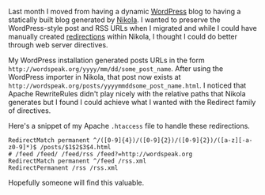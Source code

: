 <!--
.. title: Preserving WordPress permalinks in Nikola
.. slug: preserving-wordpress-permalinks-in-nikola
.. date: 2013/02/09 16:41:29
.. spellcheck_exceptions: RSS,RewriteRules,WordPress,blog,htaccess,permalinks,redirections
.. tags: Technology
.. link: 
.. description: 
-->


Last month I moved from having a dynamic [WordPress](http://wordpress.org) blog to having a statically built blog generated by [Nikola](http://getnikola.com). I wanted to preserve the WordPress-style post and RSS URLs when I migrated and while I could have manually created [redirections](http://getnikola.com/handbook.html#redirections) within Nikola, I thought I could do better through web server directives.

My WordPress installation generated posts URLs in the form `http://wordspeak.org/yyyy/mm/dd/some_post_name`. After using the WordPress importer in Nikola, that post now exists at `http://wordspeak.org/posts/yyyymmddsome_post_name.html`. I noticed that Apache RewriteRules didn't play nicely with the relative paths that Nikola generates but I found I could achieve what I wanted with the Redirect family of directives.

Here's a snippet of my Apache `.htaccess` file to handle these redirections.

```apacheconf
RedirectMatch permanent ^/([0-9]{4})/([0-9]{2})/([0-9]{2})/([a-z][-a-z0-9]*)$ /posts/$1$2$3$4.html
# /feed /feed/ /feed/rss /feed?=http://wordspeak.org
RedirectMatch permanent ^/feed /rss.xml
RedirectPermanent /rss /rss.xml
```

Hopefully someone will find this valuable.

